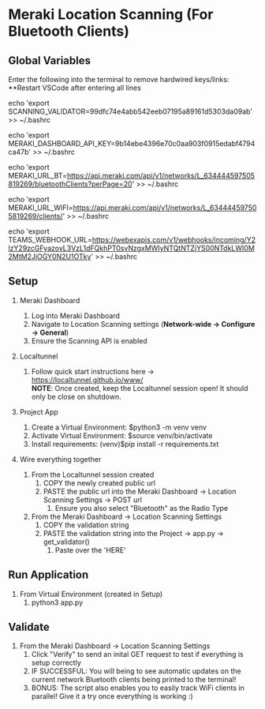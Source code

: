 # Meraki Location Scanning (For Bluetooth Clients)

## Global Variables
Enter the following into the terminal to remove hardwired keys/links: 
**Restart VSCode after entering all lines

echo 'export SCANNING_VALIDATOR=99dfc74e4abb542eeb07195a89161d5303da09ab' >> ~/.bashrc

echo 'export MERAKI_DASHBOARD_API_KEY=9b14ebe4396e70c0aa903f0915edabf4794ca47b' >> ~/.bashrc

echo 'export MERAKI_URL_BT=https://api.meraki.com/api/v1/networks/L_634444597505819269/bluetoothClients?perPage=20' >> ~/.bashrc

echo 'export MERAKI_URL_WIFI=https://api.meraki.com/api/v1/networks/L_634444597505819269/clients/' >> ~/.bashrc

echo 'export TEAMS_WEBHOOK_URL=https://webexapis.com/v1/webhooks/incoming/Y2lzY29zcGFyazovL3VzL1dFQkhPT0svNzgxMWIyNTQtNTZjYS00NTdkLWI0M2MtM2JjOGY0N2U1OTky' >> ~/.bashrc


## Setup
1) Meraki Dashboard
    1) Log into Meraki Dashboard
    2) Navigate to Location Scanning settings (<b>Network-wide -> Configure -> General</b>)
    3) Ensure the Scanning API is enabled
    
2) Localtunnel
    1) Follow quick start instructions here -> https://localtunnel.github.io/www/
    <br><b>NOTE</b>: Once created, keep the Localtunnel session open! It should only be close on shutdown.
    
3) Project App
    1) Create a Virtual Environment: $python3 -m venv venv
    2) Activate Virtual Environment: $source venv/bin/activate
    3) Install requirements: (venv)$pip install -r requirements.txt
    
4) Wire everything together
    1) From the Localtunnel session created
        1) COPY the newly created public url
        2) PASTE the public url into the Meraki Dashboard -> Location Scanning Settings -> POST url
            1) Ensure you also select "Bluetooth" as the Radio Type
    2) From the Meraki Dashboard -> Location Scanning Settings
        1) COPY the validation string
        2) PASTE the validation string into the Project -> app.py -> get_validator()
            1) Paste over the 'HERE'
    
## Run Application
1) From Virtual Environment (created in Setup)
    1) python3 app.py

## Validate
1) From the Meraki Dashboard -> Location Scanning Settings
    1) Click "Verify" to send an inital GET request to test if everything is setup correctly
    2) IF SUCCESSFUL: You will being to see automatic updates on the current network Bluetooth clients being printed
    to the terminal!
    3) BONUS: The script also enables you to easily track WiFi clients in parallel! Give it a try once everything is working :)